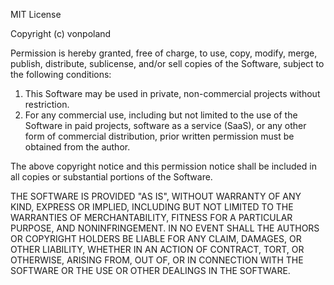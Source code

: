 MIT License

Copyright (c) vonpoland

Permission is hereby granted, free of charge, to use, copy, modify, merge, publish, distribute, sublicense, and/or sell copies of the Software, subject to the following conditions:

1. This Software may be used in private, non-commercial projects without restriction.
2. For any commercial use, including but not limited to the use of the Software in paid projects, software as a service (SaaS), or any other form of commercial distribution, prior written permission must be obtained from the author.

The above copyright notice and this permission notice shall be included in all copies or substantial portions of the Software.

THE SOFTWARE IS PROVIDED "AS IS", WITHOUT WARRANTY OF ANY KIND, EXPRESS OR IMPLIED, INCLUDING BUT NOT LIMITED TO THE WARRANTIES OF MERCHANTABILITY, FITNESS FOR A PARTICULAR PURPOSE, AND NONINFRINGEMENT. IN NO EVENT SHALL THE AUTHORS OR COPYRIGHT HOLDERS BE LIABLE FOR ANY CLAIM, DAMAGES, OR OTHER LIABILITY, WHETHER IN AN ACTION OF CONTRACT, TORT, OR OTHERWISE, ARISING FROM, OUT OF, OR IN CONNECTION WITH THE SOFTWARE OR THE USE OR OTHER DEALINGS IN THE SOFTWARE.
